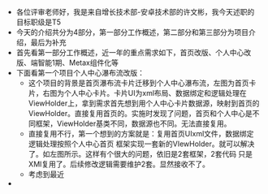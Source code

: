 - 各位评审老师好，我是来自增长技术部-安卓技术部的许文彬，我今天述职的目标职级是T5
- 今天的介绍共分为4部分，第一部分工作概述，第二部分和第三部分为项目介绍，最后为补充
- 首先看第一部分工作概述，近一年的重点需求如下，首页改版、个人中心改版、端智能1期、Metax组件化等
- 下面看第一个项目个人中心瀑布流改版：
	- 这个项目的背景是首页瀑布流卡片迁移到个人中心瀑布流，左图为首页卡片，右图为个人中心卡片。卡片UI为xml布局、数据绑定和逻辑处理在ViewHolder上，拿到需求首先想到用个人中心卡片数据源，映射到首页的ViewHolder。直接复用首页的。实施时发现了问题，首页和个人中心是不同框架，ViewHolder基类不同，数据源也不同。无法直接复用。
	- 直接复用不行，第一个想到的方案就是：复用首页UIxml文件，数据绑定逻辑处理按照个人中心首页 框架实现一套新的VIewHolder。就可以解决了。如左图所示。这样有个很大的问题，依旧是2套框架，2套代码 只是XMl复用了。后续修改逻辑需要维护2套。显然接收不了。
	- 考虑到最近
-